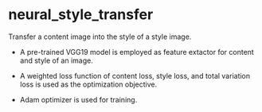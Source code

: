 # neural_style_transfer

Transfer a content image into the style of a style image.

- A pre-trained VGG19 model is employed as feature extactor for content and style of an image.

- A weighted loss function of content loss, style loss, and total variation loss is used as the optimization objective.

- Adam optimizer is used for training.
